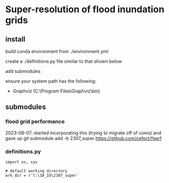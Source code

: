 # Super-resolution of flood inundation grids



## install
build conda environment from ./environment.yml

create a ./definitions.py file similar to that shown below

add submodules

ensure  your system path has the following:
- Graphviz (C:\Program Files\Graphviz\bin)

 

## submodules

### flood grid performance
2023-08-07: started incorporating this (trying to migrate off of coms) and gave up
git submodule add -b 2307_super https://github.com/cefect/fperf

 




### definitions.py
```
import os, sys

# default working directory
wrk_dir = r'l:\10_IO\2307_super'

 
```